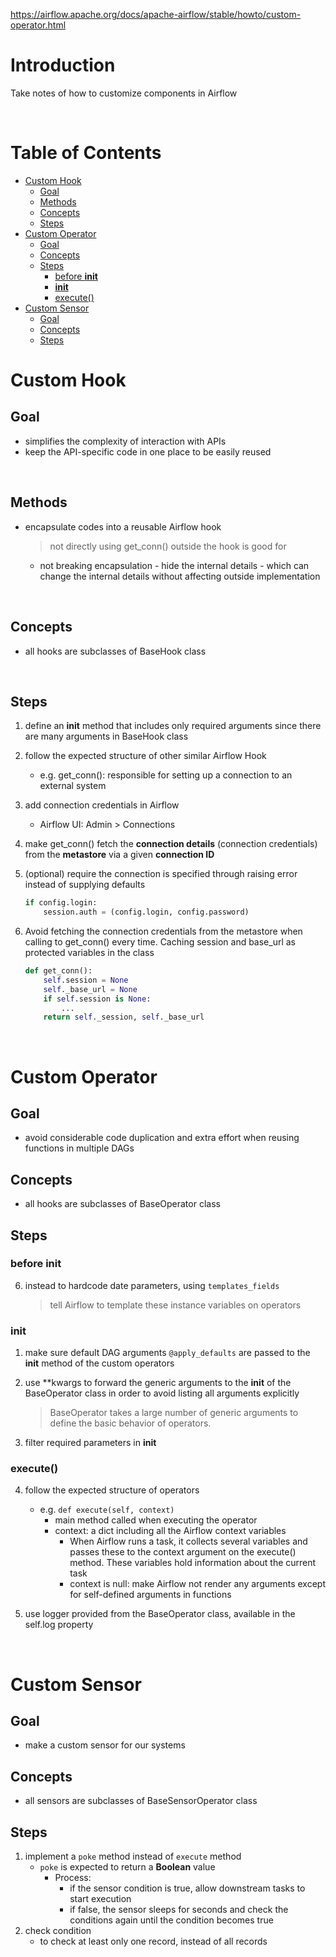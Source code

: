 https://airflow.apache.org/docs/apache-airflow/stable/howto/custom-operator.html

<!-- omit in toc -->
# Introduction
Take notes of how to customize components in Airflow

<br />

<!-- omit in toc -->
# Table of Contents
- [Custom Hook](#custom-hook)
  - [Goal](#goal)
  - [Methods](#methods)
  - [Concepts](#concepts)
  - [Steps](#steps)
- [Custom Operator](#custom-operator)
  - [Goal](#goal-1)
  - [Concepts](#concepts-1)
  - [Steps](#steps-1)
    - [before __init__](#before-init)
    - [__init__](#init)
    - [execute()](#execute)
- [Custom Sensor](#custom-sensor)
  - [Goal](#goal-2)
  - [Concepts](#concepts-2)
  - [Steps](#steps-2)

# Custom Hook
## Goal
* simplifies the complexity of interaction with APIs
* keep the API-specific code in one place to be easily reused

<br />

## Methods
* encapsulate codes into a reusable Airflow hook
  > not directly using get_conn() outside the hook is good for
    * not breaking encapsulation - hide the internal details - which can change the internal details without affecting outside implementation

<br />

## Concepts
* all hooks are subclasses of BaseHook class

<br />

## Steps
1. define an **init** method that includes only required arguments since there are many arguments in BaseHook class
2. follow the expected structure of other similar Airflow Hook
   * e.g. get_conn(): responsible for setting up a connection to an external system
3. add connection credentials in Airflow
    * Airflow UI: Admin > Connections

4. make get_conn() fetch the **connection details** (connection credentials) from the **metastore** via a given **connection ID**
5. (optional) require the connection is specified through raising error instead of supplying defaults

    ```python
    if config.login:
        session.auth = (config.login, config.password)
    ```
6. Avoid fetching the connection credentials from the metastore when calling to get_conn() every time. Caching session and base_url as protected variables in the class

    ```python
    def get_conn():
        self.session = None
        self._base_url = None
        if self.session is None:
            ...
        return self._session, self._base_url
    ``` 

<br />

# Custom Operator
## Goal
* avoid considerable code duplication and extra effort when reusing functions in multiple DAGs

## Concepts
* all hooks are subclasses of BaseOperator class

## Steps
### before __init__
6. instead to hardcode date parameters, using `templates_fields`
   > tell Airflow to template these instance variables on operators

### __init__
1. make sure default DAG arguments `@apply_defaults` are passed to the __init__ method of the custom operators

2. use **kwargs to forward the generic arguments to the __init__ of the BaseOperator class in order to avoid listing all arguments explicitly
   > BaseOperator takes a large number of generic arguments to define the basic behavior of operators.
    
3. filter required parameters in __init__


### execute()
4. follow the expected structure of operators
    * e.g. `def execute(self, context)`
      * main method called when executing the operator
      * context: a dict including all the Airflow context variables
        * When Airflow runs a task, it collects several variables and passes these to the context argument on the execute() method. These variables hold information about the current task
        * context is null: make Airflow not render any arguments except for self-defined arguments in functions

5. use logger provided from the BaseOperator class, available in the self.log property

<br />

# Custom Sensor
## Goal
* make a custom sensor for our systems

## Concepts
* all sensors are subclasses of BaseSensorOperator class

## Steps
1. implement a `poke` method instead of `execute` method
   * `poke` is expected to return a **Boolean** value 
     * Process:
       * if the sensor condition is true, allow downstream tasks to start execution
       * if false, the sensor sleeps for seconds and check the conditions again until the condition becomes true
2. check condition
   * to check at least only one record, instead of all records 